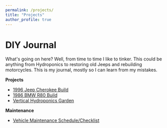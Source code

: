 ```yaml
---
permalink: /projects/
title: "Projects"
author_profile: true
---
```


# DIY Journal
What's going on here? Well, from time to time I like to tinker. This could be anything from Hydroponics to restoring old Jeeps and rebuilding motorcycles. This is my journal, mostly so I can learn from my mistakes. 

**Projects**

* [1996 Jeep Cherokee Build](/_pages/do-it-yourself/1996-jeep-cherokee-build.md) 
* [1986 BMW R80 Build](/_pages/do-it-yourself/1986-bmw-r80.md) 
* [Vertical Hydroponics Garden](/_pages/do-it-yourself/hydroponics-vertical.md)

**Maintenance**

* [Vehicle Maintenance Schedule/Checklist](/_pages/do-it-yourself/1996-jeep-cherokee-maintenance.md)

